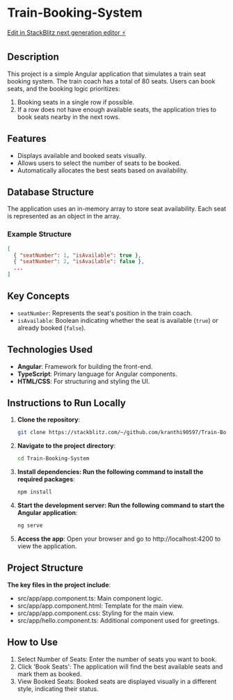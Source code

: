 # Train-Booking-System

[Edit in StackBlitz next generation editor ⚡️](https://stackblitz.com/~/github.com/kranthi90597/Train-Booking-System)

## Description
This project is a simple Angular application that simulates a train seat booking system. The train coach has a total of 80 seats. Users can book seats, and the booking logic prioritizes:
1. Booking seats in a single row if possible.
2. If a row does not have enough available seats, the application tries to book seats nearby in the next rows.

## Features
- Displays available and booked seats visually.
- Allows users to select the number of seats to be booked.
- Automatically allocates the best seats based on availability.

## Database Structure
The application uses an in-memory array to store seat availability. Each seat is represented as an object in the array.

### Example Structure
```json
[
  { "seatNumber": 1, "isAvailable": true },
  { "seatNumber": 2, "isAvailable": false },
  ...
]
```

## Key Concepts
- `seatNumber`: Represents the seat's position in the train coach.
- `isAvailable`: Boolean indicating whether the seat is available (`true`) or already booked (`false`).

## Technologies Used
- **Angular**: Framework for building the front-end.
- **TypeScript**: Primary language for Angular components.
- **HTML/CSS**: For structuring and styling the UI.

## Instructions to Run Locally
1. **Clone the repository**: 
   ```bash
   git clone https://stackblitz.com/~/github.com/kranthi90597/Train-Booking-System
   ```
2. **Navigate to the project directory**:
   ```bash
   cd Train-Booking-System
   ```
3. **Install dependencies: Run the following command to install the required packages**:
   ```bash
   npm install
   ```
4. **Start the development server: Run the following command to start the Angular application**:
   ```bash
   ng serve
   ```
 5. **Access the app**: Open your browser and go to http://localhost:4200 to view the application.

## Project Structure
**The key files in the project include**:

- src/app/app.component.ts: Main component logic.
- src/app/app.component.html: Template for the main view.
- src/app/app.component.css: Styling for the main view.
- src/app/hello.component.ts: Additional component used for greetings.

## How to Use
1. Select Number of Seats: Enter the number of seats you want to book.
2. Click 'Book Seats': The application will find the best available seats and mark them as booked.
3. View Booked Seats: Booked seats are displayed visually in a different style, indicating their status.
